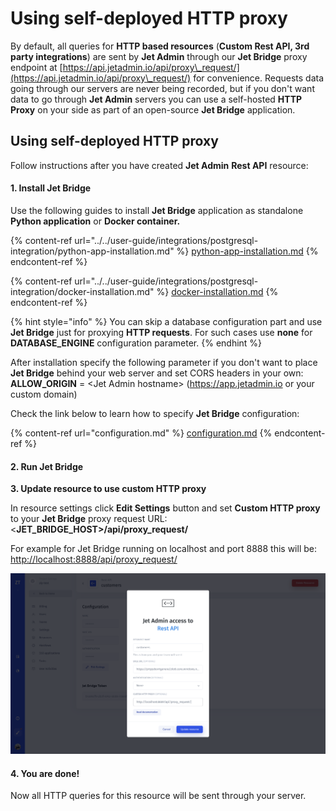 # Using self-deployed HTTP proxy

By default, all queries for **HTTP based resources** (**Custom Rest API, 3rd party integrations**) are sent by **Jet Admin** through our **Jet Bridge** proxy endpoint at [https://api.jetadmin.io/api/proxy\_request/](https://api.jetadmin.io/api/proxy\_request/) for convenience. Requests data going through our servers are never being recorded, but if you don't want data to go through **Jet Admin** servers you can use a self-hosted **HTTP Proxy** on your side as part of an open-source **Jet Bridge** application.

## Using self-deployed HTTP proxy

Follow instructions after you have created **Jet Admin** **Rest API** resource:

#### 1. Install Jet Bridge

Use the following guides to install **Jet Bridge** application as standalone **Python application** or **Docker container.**

{% content-ref url="../../user-guide/integrations/postgresql-integration/python-app-installation.md" %}
[python-app-installation.md](../../user-guide/integrations/postgresql-integration/python-app-installation.md)
{% endcontent-ref %}

{% content-ref url="../../user-guide/integrations/postgresql-integration/docker-installation.md" %}
[docker-installation.md](../../user-guide/integrations/postgresql-integration/docker-installation.md)
{% endcontent-ref %}

{% hint style="info" %}
You can skip a database configuration part and use **Jet Bridge** just for proxying **HTTP requests**. For such cases use **none** for **DATABASE\_ENGINE** configuration parameter.
{% endhint %}

After installation specify the following parameter if you don't want to place **Jet Bridge** behind your web server and set CORS headers in your own:\
**ALLOW\_ORIGIN** = \<Jet Admin hostname> (https://app.jetadmin.io or your custom domain)

Check the link below to learn how to specify **Jet Bridge** configuration:

{% content-ref url="configuration.md" %}
[configuration.md](configuration.md)
{% endcontent-ref %}

#### 2. Run Jet Bridge

**3. Update resource to use custom HTTP proxy**

In resource settings click **Edit Settings** button and set **Custom HTTP proxy** to your **Jet Bridge** proxy request URL:\
<**JET\_BRIDGE\_HOST>/api/proxy\_request/**

For example for Jet Bridge running on localhost and port 8888 this will be: \
[http://localhost:8888/api/proxy\_request/](http://localhost:8888/api/proxy\_request/)

![](<../../.gitbook/assets/image (522).png>)

#### 4. You are done!

Now all HTTP queries for this resource will be sent through your server.
